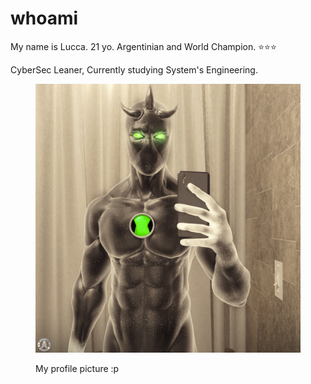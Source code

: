 # whoami

My name is Lucca. 21 yo. Argentinian and World Champion.  ⭐⭐⭐

CyberSec Leaner, Currently studying System's Engineering.

<figure><img src=".gitbook/assets/alexlex-designs-alien-x-selfie.jpg" alt=""><figcaption><p>My profile picture :p </p></figcaption></figure>

